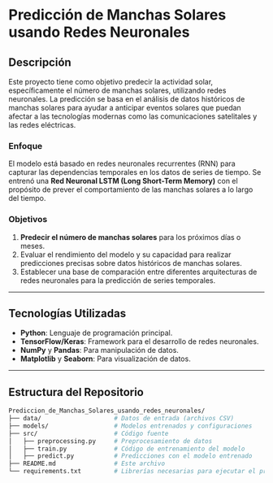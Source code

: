 # Predicción de Manchas Solares usando Redes Neuronales

## Descripción

Este proyecto tiene como objetivo predecir la actividad solar, específicamente el número de manchas solares, utilizando redes neuronales. La predicción se basa en el análisis de datos históricos de manchas solares para ayudar a anticipar eventos solares que puedan afectar a las tecnologías modernas como las comunicaciones satelitales y las redes eléctricas.

### Enfoque

El modelo está basado en redes neuronales recurrentes (RNN) para capturar las dependencias temporales en los datos de series de tiempo. Se entrenó una **Red Neuronal LSTM (Long Short-Term Memory)** con el propósito de prever el comportamiento de las manchas solares a lo largo del tiempo.

### Objetivos

1. **Predecir el número de manchas solares** para los próximos días o meses.
2. Evaluar el rendimiento del modelo y su capacidad para realizar predicciones precisas sobre datos históricos de manchas solares.
3. Establecer una base de comparación entre diferentes arquitecturas de redes neuronales para la predicción de series temporales.

---

## Tecnologías Utilizadas

- **Python**: Lenguaje de programación principal.
- **TensorFlow/Keras**: Framework para el desarrollo de redes neuronales.
- **NumPy** y **Pandas**: Para manipulación de datos.
- **Matplotlib** y **Seaborn**: Para visualización de datos.

---

## Estructura del Repositorio

```bash
Prediccion_de_Manchas_Solares_usando_redes_neuronales/
├── data/                    # Datos de entrada (archivos CSV)
├── models/                  # Modelos entrenados y configuraciones
├── src/                     # Código fuente
│   ├── preprocessing.py     # Preprocesamiento de datos
│   ├── train.py             # Código de entrenamiento del modelo
│   ├── predict.py           # Predicciones con el modelo entrenado
├── README.md                # Este archivo
└── requirements.txt         # Librerías necesarias para ejecutar el proyecto
